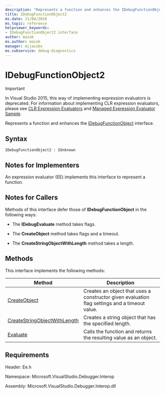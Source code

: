 ```yaml
---
description: "Represents a function and enhances the IDebugFunctionObject interface."
title: IDebugFunctionObject2
ms.date: 11/04/2016
ms.topic: reference
helpviewer_keywords:
- IDebugFunctionObject2 interface
author: maiak
ms.author: maiak
manager: mijacobs
ms.subservice: debug-diagnostics
---
```

# IDebugFunctionObject2

> [!IMPORTANT]
> In Visual Studio 2015, this way of implementing expression evaluators is deprecated. For information about implementing CLR expression evaluators, please see [CLR Expression Evaluators](https://github.com/Microsoft/ConcordExtensibilitySamples/wiki/CLR-Expression-Evaluators) and [Managed Expression Evaluator Sample](https://github.com/Microsoft/ConcordExtensibilitySamples/wiki/Managed-Expression-Evaluator-Sample).

 Represents a function and enhances the [IDebugFunctionObject](../../../extensibility/debugger/reference/idebugfunctionobject.md) interface.

## Syntax

```
IDebugFunctionObject2 : IUnknown
```

## Notes for Implementers
 An expression evaluator (EE) implements this interface to represent a function.

## Notes for Callers
 Methods of this interface defer those of **IDebugFunctionObject** in the following ways:

- The **IDebugEvaluate** method takes flags.

- The **CreateObject** method takes flags and a timeout.

- The **CreateStringObjectWithLength** method takes a length.

## Methods
 This interface implements the following methods:

|Method|Description|
|------------|-----------------|
|[CreateObject](../../../extensibility/debugger/reference/idebugfunctionobject2-createobject.md)|Creates an object that uses a constructor given evaluation flag settings and a timeout value.|
|[CreateStringObjectWithLength](../../../extensibility/debugger/reference/idebugfunctionobject2-createstringobjectwithlength.md)|Creates a string object that has the specified length.|
|[Evaluate](../../../extensibility/debugger/reference/idebugfunctionobject2-evaluate.md)|Calls the function and returns the resulting value as an object.|

## Requirements
 Header: Ee.h

 Namespace: Microsoft.VisualStudio.Debugger.Interop

 Assembly: Microsoft.VisualStudio.Debugger.Interop.dll
